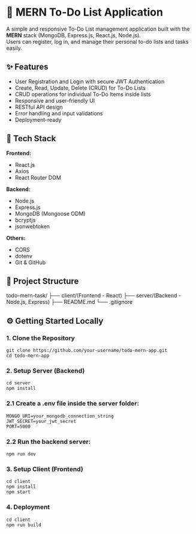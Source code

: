 # 📝 MERN To-Do List Application

A simple and responsive To-Do List management application built with the **MERN** stack (MongoDB, Express.js, React.js, Node.js).  
Users can register, log in, and manage their personal to-do lists and tasks easily.

## ✨ Features

- User Registration and Login with secure JWT Authentication
- Create, Read, Update, Delete (CRUD) for To-Do Lists
- CRUD operations for individual To-Do Items inside lists
- Responsive and user-friendly UI
- RESTful API design
- Error handling and input validations
- Deployment-ready

## 🚀 Tech Stack

**Frontend:**

- React.js
- Axios
- React Router DOM

**Backend:**

- Node.js
- Express.js
- MongoDB (Mongoose ODM)
- bcryptjs
- jsonwebtoken

**Others:**

- CORS
- dotenv
- Git & GitHub

## 📁 Project Structure

todo-mern-task/
├── client/(Frontend - React)
├── server/(Backend - Node.js, Express)
├── README.md
└── .gitignore

## ⚙️ Getting Started Locally

### 1. Clone the Repository

```
git clone https://github.com/your-username/todo-mern-app.git
cd todo-mern-app
```

### 2. Setup Server (Backend)

```
cd server
npm install
```

### 2.1 Create a .env file inside the server folder:

```
MONGO_URI=your_mongodb_connection_string
JWT_SECRET=your_jwt_secret
PORT=5000
```

### 2.2 Run the backend server:

```
npm run dev
```

### 3. Setup Client (Frontend)

```
cd client
npm install
npm start
```

### 4. Deployment

```
cd client
npm run build
```
